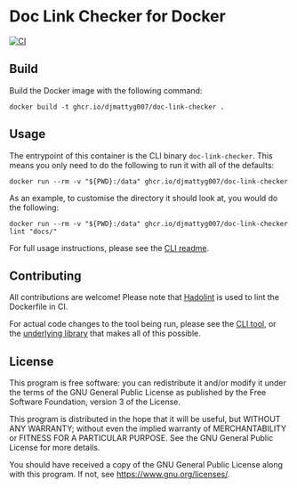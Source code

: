 # Doc Link Checker for Docker

[![CI](https://github.com/djmattyg007/doc-link-checker-docker/actions/workflows/ci.yml/badge.svg?branch=main)](https://github.com/djmattyg007/doc-link-checker-docker/actions/workflows/ci.yml)

## Build

Build the Docker image with the following command:

```
docker build -t ghcr.io/djmattyg007/doc-link-checker .
```

## Usage

The entrypoint of this container is the CLI binary `doc-link-checker`. This means you only need to
do the following to run it with all of the defaults:

```
docker run --rm -v "${PWD}:/data" ghcr.io/djmattyg007/doc-link-checker
```

As an example, to customise the directory it should look at, you would do the following:

```
docker run --rm -v "${PWD}:/data" ghcr.io/djmattyg007/doc-link-checker lint "docs/"
```

For full usage instructions, please see the [CLI readme](https://github.com/djmattyg007/doc-link-checker-cli).

## Contributing

All contributions are welcome! Please note that [Hadolint](https://github.com/hadolint/hadolint) is
used to lint the Dockerfile in CI.

For actual code changes to the tool being run, please see the [CLI tool](https://github.com/djmattyg007/doc-link-checker-cli),
or the [underlying library](https://github.com/djmattyg007/doc-link-checker) that makes all of this
possible.

## License

This program is free software: you can redistribute it and/or modify
it under the terms of the GNU General Public License as published by
the Free Software Foundation, version 3 of the License.

This program is distributed in the hope that it will be useful,
but WITHOUT ANY WARRANTY; without even the implied warranty of
MERCHANTABILITY or FITNESS FOR A PARTICULAR PURPOSE. See the
GNU General Public License for more details.

You should have received a copy of the GNU General Public License
along with this program. If not, see https://www.gnu.org/licenses/.
